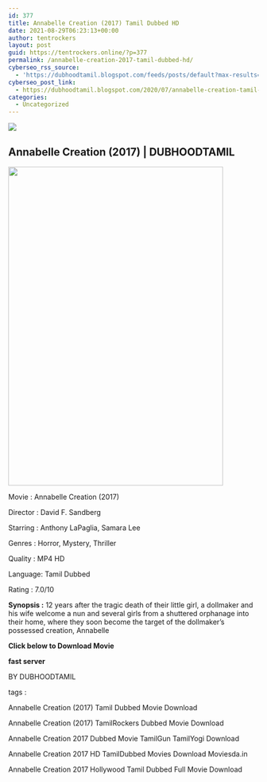 ```yaml
---
id: 377
title: Annabelle Creation (2017) Tamil Dubbed HD
date: 2021-08-29T06:23:13+00:00
author: tentrockers
layout: post
guid: https://tentrockers.online/?p=377
permalink: /annabelle-creation-2017-tamil-dubbed-hd/
cyberseo_rss_source:
  - 'https://dubhoodtamil.blogspot.com/feeds/posts/default?max-results=150&start-index=151'
cyberseo_post_link:
  - https://dubhoodtamil.blogspot.com/2020/07/annabelle-creation-tamil-dubbed-hd.html
categories:
  - Uncategorized
---
```

<div class="media_block">
  <img src="https://1.bp.blogspot.com/-RY-3r-gxY74/Xv87SZWfU0I/AAAAAAAABpE/UXzTP8ls2aAhEQfG7J1z5W8ZhvxevA2tgCNcBGAsYHQ/s72-c/2.jpg" class="media_thumbnail" />
</div>

<div dir="ltr" trbidi="on" readability="33.125683060109">
  <h2>
    <span>Annabelle Creation (2017)</span><span>&nbsp;| DUBHOODTAMIL</span>
  </h2>
  
  <div class="separator">
    <a href="https://1.bp.blogspot.com/-RY-3r-gxY74/Xv87SZWfU0I/AAAAAAAABpE/UXzTP8ls2aAhEQfG7J1z5W8ZhvxevA2tgCNcBGAsYHQ/s1600/2.jpg" imageanchor="1"><img loading="lazy" border="0" data-original-height="1200" data-original-width="810" height="640" src="https://1.bp.blogspot.com/-RY-3r-gxY74/Xv87SZWfU0I/AAAAAAAABpE/UXzTP8ls2aAhEQfG7J1z5W8ZhvxevA2tgCNcBGAsYHQ/s640/2.jpg" width="432" /></a>
  </div>
  
  <p>
    Movie<span> </span>:<span> </span>Annabelle Creation (2017)
  </p>
  
  <p>
    Director<span> </span>:<span> </span>David F. Sandberg
  </p>
  
  <p>
    Starring<span> </span>:<span> </span>Anthony LaPaglia, Samara Lee
  </p>
  
  <p>
    Genres<span> </span>:<span> </span>Horror, Mystery, Thriller
  </p>
  
  <p>
    Quality<span> </span>:<span> </span>MP4 HD
  </p>
  
  <p>
    Language:<span> </span>Tamil Dubbed
  </p>
  
  <p>
    Rating<span> </span>:<span> </span>7.0/10
  </p>
  
  <p>
    <b>Synopsis :</b> 12 years after the tragic death of their little girl, a dollmaker and his wife welcome a nun and several girls from a shuttered orphanage into their home, where they soon become the target of the dollmaker&#8217;s possessed creation, Annabelle
  </p>
  
  <p>
    <span><b>Click below to Download Movie</b></span>
  </p>
  
  <p>
    <span><b>fast server</b></span>
  </p>
  
  <p>
    <span>BY DUBHOODTAMIL</span>
  </p>
  
  <p>
    <span>tags :</span>
  </p>
  
  <p>
    <span>Annabelle Creation (2017) Tamil Dubbed Movie Download</span>
  </p>
  
  <p>
    <span>Annabelle Creation (2017) TamilRockers Dubbed Movie Download</span>
  </p>
  
  <p>
    <span>Annabelle Creation 2017 Dubbed Movie TamilGun TamilYogi Download</span>
  </p>
  
  <p>
    <span>Annabelle Creation 2017 HD TamilDubbed Movies Download Moviesda.in</span>
  </p>
  
  <p>
    <span>Annabelle Creation 2017 Hollywood Tamil Dubbed Full Movie Download</span>
  </p>
</div>